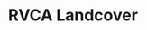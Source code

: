 ---
schema: default
title: RVCA Landcover
organization: RVCA
notes: RVCA Landcover
resources:
  - name: RVCA Landcover Shapefile
    url: 'ftp://FTP_Data:!Data1@204.101.207.53/data/landCover.zip'
    format: shp
  - name: RVCA Landcover Rest Endpoint
    url: 'https://gis.rvca.ca/arcgis/rest/services/RVCA_LandCover_Cache/MapServer'
    format: api
  - name: RVCA Landcover Kml
    url: >-
      https://gis.rvca.ca/arcgis/rest/services/RVCA_LandCover_Cache/MapServer/generateKml
    format: kml
license: 'https://gis.rvca.ca/dataSharing.htm'
category:
  - Landcover
maintainer: Dave Crossman
maintainer_email: gis@rvca.ca
---